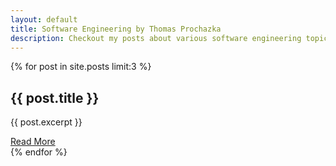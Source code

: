 ```yaml
---
layout: default
title: Software Engineering by Thomas Prochazka
description: Checkout my posts about various software engineering topics
---
```


{% for post in site.posts limit:3 %}
<section class="c-post c-post--front">
    <h1 class="c-post__title">{{ post.title }}</h1>
    <p>{{ post.excerpt }}</p>
    <a href="{{ post.url }}">Read More</a>
</section>
{% endfor %}